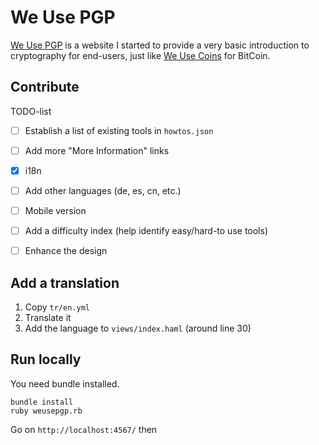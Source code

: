 We Use PGP
==========

[We Use PGP](http://weusepgp.info/) is a website I started to provide a very basic introduction to cryptography for end-users, just like [We Use Coins](https://www.weusecoins.com/en/) for BitCoin.


Contribute
----------

TODO-list

  - [ ] Establish a list of existing tools in `howtos.json`
  - [ ] Add more "More Information" links
  - [X] i18n
  - [ ] Add other languages (de, es, cn, etc.)
  - [ ] Mobile version
  - [ ] Add a difficulty index (help identify easy/hard-to use tools)
  - [ ] Enhance the design


Add a translation
-----------------

  1. Copy `tr/en.yml`
  2. Translate it
  3. Add the language to `views/index.haml` (around line 30)


Run locally
-----------

You need bundle installed.

```
bundle install
ruby weusepgp.rb
```

Go on `http://localhost:4567/` then
